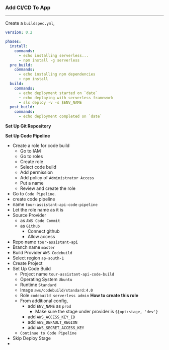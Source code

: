 ### Add CI/CD To App

---

Create a `buildspec.yml`,

```yml
version: 0.2

phases:
  install:
    commands:
      - echo installing serverless...
      - npm install -g serverless
  pre_build:
    commands:
      - echo installing npm dependencies
      - npm install
  build:
    commands:
      - echo deployment started on `date`
      - echo deploying with serverless framework
      - sls deploy -v -s $ENV_NAME
  post_build:
    commands:
      - echo deployment completed on `date`
```

**Set Up Git Repository**

**Set Up Code Pipeline**

- Create a role for code build
  - Go to IAM
  - Go to roles
  - Create role
  - Select code build
  - Add permission
  - Add policy of `Administrator Access`
  - Put a name
  - Review and create the role
- Go to `Code Pipeline`.
- create code pipeline
- name `tour-assistant-api-code-pipeline`
- Let the role name as it is
- Source Provider
  - as `AWS Code Commit`
  - as `Github`
    - Connect github
    - Allow access
- Repo name `tour-assistant-api`
- Branch name `master`
- Build Provider `AWS Codebuild`
- Select region `ap-south-1`
- Create Project
- Set Up Code Build
  - Project name `tour-assistant-api-code-build`
  - Operating System `Ubuntu`
  - Runtime `Standard`
  - Image `aws/codebuild/standard:4.0`
  - Role `codebuild serverless admin` **How to create this role**
  - From additional config,
    - add `ENV_NAME` as `prod`
      - Make sure the stage under provider is `${opt:stage, 'dev'}`
    - add `AWS_ACCESS_KEY_ID`
    - add `AWS_DEFAULT_REGION`
    - add `AWS_SECRET_ACCESS_KEY`
  - `Continue to Code Pipeline`
- Skip Deploy Stage
-
